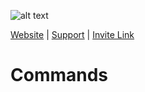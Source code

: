 ![alt text](https://i.imgur.com/KBw3mCL.png "Airi")



[Website](https://airi.moe/) | [Support](https://discord.gg/Me6sdJb) | [Invite Link](https://discordapp.com/oauth2/authorize?client_id=676520944474259466&permissions=268495926&scope=bot)
# Commands
